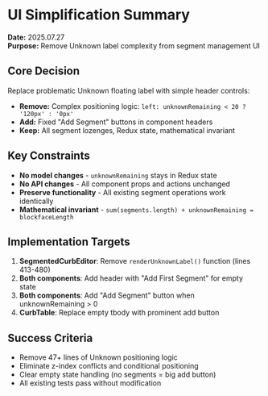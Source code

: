 # UI Simplification Summary

**Date:** 2025.07.27  
**Purpose:** Remove Unknown label complexity from segment management UI

## Core Decision
Replace problematic Unknown floating label with simple header controls:
- **Remove:** Complex positioning logic: `left: unknownRemaining < 20 ? '120px' : '0px'`
- **Add:** Fixed "Add Segment" buttons in component headers
- **Keep:** All segment lozenges, Redux state, mathematical invariant

## Key Constraints
- **No model changes** - `unknownRemaining` stays in Redux state
- **No API changes** - All component props and actions unchanged  
- **Preserve functionality** - All existing segment operations work identically
- **Mathematical invariant** - `sum(segments.length) + unknownRemaining = blockfaceLength`

## Implementation Targets
1. **SegmentedCurbEditor**: Remove `renderUnknownLabel()` function (lines 413-480)
2. **Both components**: Add header with "Add First Segment" for empty state
3. **Both components**: Add "Add Segment" button when unknownRemaining > 0
4. **CurbTable**: Replace empty tbody with prominent add button

## Success Criteria
- Remove 47+ lines of Unknown positioning logic
- Eliminate z-index conflicts and conditional positioning
- Clear empty state handling (no segments = big add button)
- All existing tests pass without modification